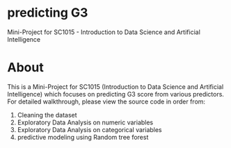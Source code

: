 # predicting G3
Mini-Project for SC1015 - Introduction to Data Science and Artificial Intelligence

# About
This is a Mini-Project for SC1015 (Introduction to Data Science and Artificial Intelligence) which focuses on predicting G3 score from various predictors. For detailed walkthrough, please view the source code in order from:
1. Cleaning the dataset
2. Exploratory Data Analysis on numeric variables
3. Exploratory Data Analysis on categorical variables
4. predictive modeling using Random tree forest
